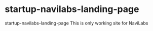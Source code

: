 # startup-navilabs-landing-page
startup-navilabs-landing-page This is only working site for NaviLabs

